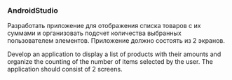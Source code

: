 ### AndroidStudio

Разработать приложение для отображения списка товаров с их суммами и организовать подсчет количества выбранных пользователем элементов. Приложение должно состоять из 2 экранов.

Develop an application to display a list of products with their amounts and organize the counting of the number of items selected by the user. The application should consist of 2 screens.
